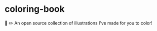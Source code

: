 # coloring-book
:art: :pencil2: An open source collection of illustrations I've made for you to color!
